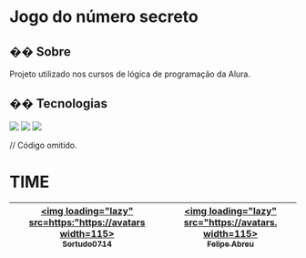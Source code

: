 <h1>Jogo do número secreto</h1>

<h2>�� Sobre</h2>
<p>Projeto utilizado nos cursos de lógica de programação da Alura.</p>

## �� Tecnologias
<div>
  <img src="https://img.shields.io/badge/HTML-239120?style=for-the-badge&logo=html5&logoColor=white">
  <img src="https://img.shields.io/badge/CSS-239120?&style=for-the-badge&logo=css3&logoColor=white">
  <img src="https://img.shields.io/badge/JavaScript-F7DF1E?style=for-the-badge&logo=javascript&logoColor=black">
</div>

// Código omitido. 

# TIME
[<img loading="lazy" src=https:"https://avatars  width=115><br><sub>Sortudo0714</sub>](https://github.com/LipeAbreu) |  [<img loading="lazy" src="https://avatars. width=115><br><sub>Felipe Abreu</sub>](https://github.com/LipeAbreu) |
| :---: | :---: |

